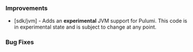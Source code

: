 
### Improvements


- [sdk/jvm] - Adds an **experimental** JVM support for Pulumi. This code is in experimental state and is subject
  to change at any point.

### Bug Fixes

